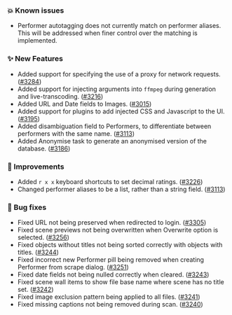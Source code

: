 ### 💥 Known issues
* Performer autotagging does not currently match on performer aliases. This will be addressed when finer control over the matching is implemented.

### ✨ New Features
* Added support for specifying the use of a proxy for network requests. ([#3284](https://github.com/stashapp/stash/pull/3284))
* Added support for injecting arguments into `ffmpeg` during generation and live-transcoding. ([#3216](https://github.com/stashapp/stash/pull/3216))
* Added URL and Date fields to Images. ([#3015](https://github.com/stashapp/stash/pull/3015))
* Added support for plugins to add injected CSS and Javascript to the UI. ([#3195](https://github.com/stashapp/stash/pull/3195))
* Added disambiguation field to Performers, to differentiate between performers with the same name. ([#3113](https://github.com/stashapp/stash/pull/3113))
* Added Anonymise task to generate an anonymised version of the database. ([#3186](https://github.com/stashapp/stash/pull/3186))

### 🎨 Improvements
* Added `r x x` keyboard shortcuts to set decimal ratings. ([#3226](https://github.com/stashapp/stash/pull/3226))
* Changed performer aliases to be a list, rather than a string field. ([#3113](https://github.com/stashapp/stash/pull/3113))

### 🐛 Bug fixes
* Fixed URL not being preserved when redirected to login. ([#3305](https://github.com/stashapp/stash/pull/3305))
* Fixed scene previews not being overwritten when Overwrite option is selected. ([#3256](https://github.com/stashapp/stash/pull/3256))
* Fixed objects without titles not being sorted correctly with objects with titles. ([#3244](https://github.com/stashapp/stash/pull/3244))
* Fixed incorrect new Performer pill being removed when creating Performer from scrape dialog. ([#3251](https://github.com/stashapp/stash/pull/3251))
* Fixed date fields not being nulled correctly when cleared. ([#3243](https://github.com/stashapp/stash/pull/3243))
* Fixed scene wall items to show file base name where scene has no title set. ([#3242](https://github.com/stashapp/stash/pull/3242))
* Fixed image exclusion pattern being applied to all files. ([#3241](https://github.com/stashapp/stash/pull/3241))
* Fixed missing captions not being removed during scan. ([#3240](https://github.com/stashapp/stash/pull/3240))